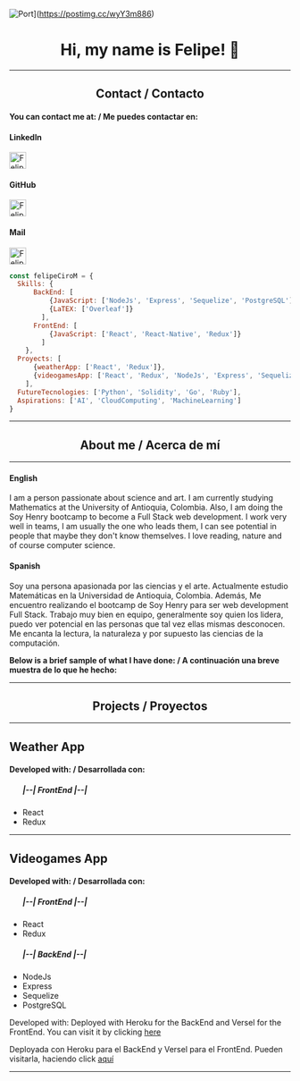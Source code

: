 

![Port](https://i.postimg.cc/ydkR2sLS/imagen.png)](https://postimg.cc/wyY3m886)
<h1 align="center"> Hi, my name is Felipe! 👋 </h1>
<hr/>
<h2 align="center"> Contact / Contacto </h2>

<h4> You can contact me at: / Me puedes contactar en: </h4>

<p align="inline">
    <div>
      <h4>LinkedIn</h4>
      <a href="https://www.linkedin.com/in/felipe-ciro-montoya/">
      <img align="center" src="https://www.vectorlogo.zone/logos/linkedin/linkedin-icon.svg" alt="Felipe Ciro LinkedIn Profile" height="30" width="30" />
      </a>
    </div>
    <div>
      <h4>GitHub</h4>
      <a href="https://github.com/FelipeCiroM">
      <img align="center" src="https://www.vectorlogo.zone/logos/github/github-icon.svg" alt="Felipe Ciro GitHub Profile" height="30" width="30" />
      </a>
    </div>
    <div>
      <h4>Mail</h4>
      <a href="mailto:felipe.cirom@udea.edu.co">
      <img align="center" src="https://www.vectorlogo.zone/logos/gmail/gmail-icon.svg" alt="Felipe Ciro Gmail" height="30" width="30" />
      </a>
    </div>
    
<p/>

```js
const felipeCiroM = {
  Skills: {
      BackEnd: [
          {JavaScript: ['NodeJs', 'Express', 'Sequelize', 'PostgreSQL']},
          {LaTEX: ['Overleaf']}
        ],
      FrontEnd: [
          {JavaScript: ['React', 'React-Native', 'Redux']}
        ]
    },
  Proyects: [
      {weatherApp: ['React', 'Redux']},
      {videogamesApp: ['React', 'Redux', 'NodeJs', 'Express', 'Sequelize', 'PostgreSQL']}
    ],
  FutureTecnologies: ['Python', 'Solidity', 'Go', 'Ruby'],
  Aspirations: ['AI', 'CloudComputing', 'MachineLearning']
}
```

<hr/>
<h2 align="center">About me / Acerca de mí</h2>
<hr/>

<div>
  <h4>English</h4>
  <p>
    I am a person passionate about science and art.
    I am currently studying Mathematics at the University of Antioquia, Colombia. Also,
    I am doing the Soy Henry bootcamp to become a Full Stack web development.
    I work very well in teams, I am usually the one who leads them,
    I can see potential in people that maybe they don't know themselves. 
    I love reading, nature and of course computer science.
    
  </p>
</div>

<div>
  <h4>Spanish</h4>
  <p>
    Soy una persona apasionada por las ciencias y el arte.
    Actualmente estudio Matemáticas en la Universidad de Antioquia, Colombia. Además,
    Me encuentro realizando el bootcamp de Soy Henry para ser web development Full Stack.
    Trabajo muy bien en equipo, generalmente soy quien los lidera,
    puedo ver potencial en las personas que tal vez ellas mismas desconocen. 
    Me encanta la lectura, la naturaleza y por supuesto las ciencias de la computación.
  </p>
</div>

<strong> Below is a brief sample of what I have done: / A continuación una breve muestra de lo que he hecho:</strong>

<hr/>
<h2 align="center">Projects / Proyectos</h2>
<hr/>

<h2> Weather App </h2>
<h4> Developed with: / Desarrollada con: </h4>
<ul>
  <h5>|--| FrontEnd |--|</h5>
    <li>React</li>
    <li>Redux</li>
</ul>

<hr/>

<h2> Videogames App </h2>

<h4> Developed with: / Desarrollada con: </h4>
<ul>
  <h5>|--| FrontEnd |--|</h5>
    <li>React</li>
    <li>Redux</li>
  <h5>|--| BackEnd |--|</h5>
    <li>NodeJs</li>
    <li>Express</li>
    <li>Sequelize</li>
    <li>PostgreSQL</li>
</ul>
Developed with: Deployed with Heroku for the BackEnd and Versel for the FrontEnd. 
You can visit it by clicking <a href="https://videogames-app-ruddy.vercel.app/">here</a>

Deployada con Heroku para el BackEnd y Versel para el FrontEnd. 
Pueden visitarla, haciendo click <a href="https://videogames-app-ruddy.vercel.app/">aquí</a>

<hr/>

<!--
**FelipeCiroM/FelipeCiroM** is a ✨ _special_ ✨ repository because its `README.md` (this file) appears on your GitHub profile.

Here are some ideas to get you started:

- 🔭 I’m currently working on ...
- 🌱 I’m currently learning ...
- 👯 I’m looking to collaborate on ...
- 🤔 I’m looking for help with ...
- 💬 Ask me about ...
- 📫 How to reach me: ...
- 😄 Pronouns: ...
- ⚡ Fun fact: ...
-->
